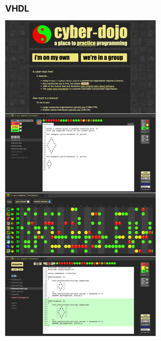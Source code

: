 # VHDL

![cyber-dojo.org home page](https://github.com/cyber-dojo/cyber-dojo/blob/master/shared/home_page_snapshot.png)
